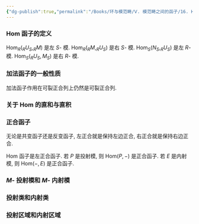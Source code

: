```yaml
---
{"dg-publish":true,"permalink":"/Books/环与模范畴/Ⅴ. 模范畴之间的函子/16. Hom函子和正合性——投射性和内射性/","dgPassFrontmatter":true,"created":"2024-08-08T11:39:51.366+08:00","updated":"2024-08-08T17:28:39.252+08:00"}
---
```


### $\mathrm{Hom}$ 函子的定义

 $\mathrm{Hom}_R(_RU_S,_RM)$ 是左 $S$- 模.
 $\mathrm{Hom}_R(_RM,_RU_S)$ 是右 $S$- 模.
 $\mathrm{Hom}_S(N_S,_RU_S)$ 是左 $R$- 模.
 $\mathrm{Hom}_S(_RU_S,M_S)$ 是右 $R$- 模.

### 加法函子的一般性质

加法函子作用在可裂正合列上仍然是可裂正合列.

### 关于 $\mathrm{Hom}$ 的直和与直积

### 正合函子

无论是共变函子还是反变函子, 左正合就是保持左边正合, 右正合就是保持右边正合.

 $\mathrm{Hom}$ 函子是左正合函子.
若 $P$ 是投射模, 则 $\mathrm{Hom}(P,-)$ 是正合函子.
若 $E$ 是内射模, 则 $\mathrm{Hom}(-,E)$ 是正合函子.
### $M$- 投射模和 $M$- 内射模

### 投射类和内射类

### 投射区域和内射区域
